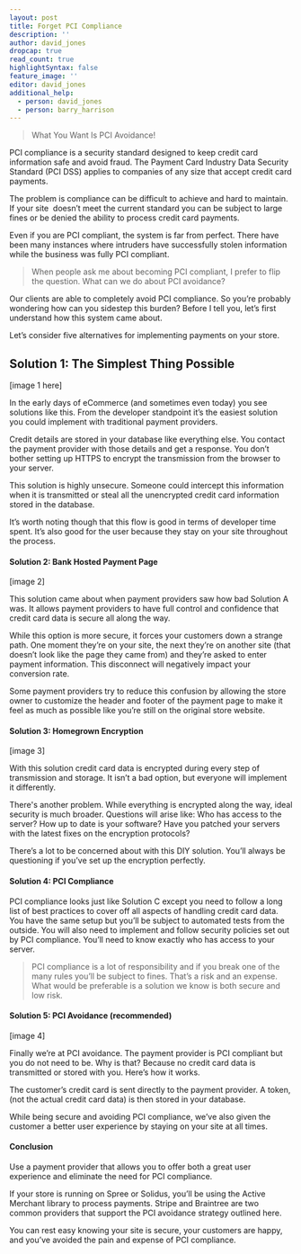 ```yaml
---
layout: post
title: Forget PCI Compliance
description: ''
author: david_jones
dropcap: true
read_count: true
highlightSyntax: false
feature_image: ''
editor: david_jones
additional_help:
  - person: david_jones
  - person: barry_harrison
---
```


> What You Want Is PCI Avoidance!

PCI compliance is a security standard designed to keep credit card information safe and avoid fraud. The Payment Card Industry Data Security Standard (PCI DSS) applies to companies of any size that accept credit card payments.

The problem is compliance can be difficult to achieve and hard to maintain. If your site &nbsp;doesn’t meet the current standard you can be subject to large fines or be denied the ability to process credit card payments.

Even if you are PCI compliant, the system is far from perfect. There have been many instances where intruders have successfully stolen information while the business was fully PCI compliant.

> When people ask me about becoming PCI compliant, I prefer to flip the question. What can we do about PCI avoidance?

Our clients are able to completely avoid PCI compliance. So you’re probably wondering how can you sidestep this burden? Before I tell you, let’s first understand how this system came about.

Let’s consider five alternatives for implementing payments on your store.

## Solution 1: The Simplest Thing Possible

[image 1 here]

In the early days of eCommerce (and sometimes even today) you see solutions like this. From the developer standpoint it’s the easiest solution you could implement with traditional payment providers.

Credit details are stored in your database like everything else. You contact the payment provider with those details and get a response. You don’t bother setting up HTTPS to encrypt the transmission from the browser to your server.

This solution is highly unsecure. Someone could intercept this information when it is transmitted or steal all the unencrypted credit card information stored in the database.

It’s worth noting though that this flow is good in terms of developer time spent. It’s also good for the user because they stay on your site throughout the process.

#### Solution 2: Bank Hosted Payment Page

[image 2]

This solution came about when payment providers saw how bad Solution A was. It allows payment providers to have full control and confidence that credit card data is secure all along the way.

While this option is more secure, it forces your customers down a strange path. One moment they’re on your site, the next they’re on another site (that doesn’t look like the page they came from) and they’re asked to enter payment information. This disconnect will negatively impact your conversion rate.

Some payment providers try to reduce this confusion by allowing the store owner to customize the header and footer of the payment page to make it feel as much as possible like you’re still on the original store website.

#### Solution 3: Homegrown Encryption

[image 3]

With this solution credit card data is encrypted during every step of transmission and storage. It isn’t a bad option, but everyone will implement it differently.

There's another problem. While everything is encrypted along the way, ideal security is much broader. Questions will arise like: Who has access to the server? How up to date is your software? Have you patched your servers with the latest fixes on the encryption protocols?

There’s a lot to be concerned about with this DIY solution. You’ll always be questioning if you’ve set up the encryption perfectly.

#### Solution 4: PCI Compliance

PCI compliance looks just like Solution C except you need to follow a long list of best practices to cover off all aspects of handling credit card data. You have the same setup but you’ll be subject to automated tests from the outside. You will also need to implement and follow security policies set out by PCI compliance. You’ll need to know exactly who has access to your server.

> PCI compliance is a lot of responsibility and if you break one of the many rules you’ll be subject to fines. That’s a risk and an expense. What would be preferable is a solution we know is both secure and low risk.

#### Solution 5: PCI Avoidance (recommended)

[image 4]

Finally we’re at PCI avoidance. The payment provider is PCI compliant but you do not need to be. Why is that? Because no credit card data is transmitted or stored with you. Here’s how it works.

The customer’s credit card is sent directly to the payment provider. A token, (not the actual credit card data) is then stored in your database.

While being secure and avoiding PCI compliance, we’ve also given the customer a better user experience by staying on your site at all times.

#### Conclusion

Use a payment provider that allows you to offer both a great user experience and eliminate the need for PCI compliance.

If your store is running on Spree or Solidus, you’ll be using the Active Merchant library to process payments. Stripe and Braintree are two common providers that support the PCI avoidance strategy outlined here.

You can rest easy knowing your site is secure, your customers are happy, and you’ve avoided the pain and expense of PCI compliance.

&nbsp;

&nbsp;